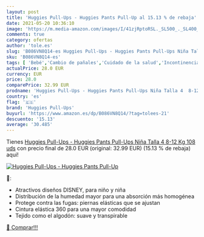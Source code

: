 ```yaml
---
layout: post
title: 'Huggies Pull-Ups - Huggies Pants Pull-Up al 15.13 % de rebaja'
date: 2021-05-20 10:36:10
image: 'https://m.media-amazon.com/images/I/41zjRptoRSL._SL500_._SL400_.jpg'
comments: true
category: ofertas
author: 'tole.es'
slug: 'B086VN8Q14-es Huggies Pull-Ups - Huggies Pants Pull-Ups Niña Talla 4...'
sku: 'B086VN8Q14-es'
tags: [ 'Bebé','Cambio de pañales','Cuidado de la salud','Incontinencia en medicamentos, remedios y suplementos dietéticos','Pañales desechables','Pañales desechables de entrenamiento','Pañales para bebé','Salud y cuidado personal','huggies','huggies pull-ups', ]
actualPrice: 28.0 EUR
currency: EUR
price: 28.0
comparePrice: 32.99 EUR
prodname: 'Huggies Pull-Ups - Huggies Pants Pull-Ups Niña Talla 4  8-12 Kg 108 uds'
country: 'es'
flag: '🇪🇸'
brand: 'Huggies Pull-Ups'
buyurl: 'https://www.amazon.es/dp/B086VN8Q14/?tag=tolees-21'
descuento: '15.13'
average: '30.485'
---
```


Tienes [Huggies Pull-Ups - Huggies Pants Pull-Ups Niña Talla 4  8-12 Kg 108 uds](https://www.amazon.es/dp/B086VN8Q14/?tag=tolees-21) con precio final de  28.0 EUR (original: 32.99 EUR) (15.13 %  de rebaja) aqui!

[![Huggies Pull-Ups - Huggies Pants Pull-Up](https://m.media-amazon.com/images/I/41zjRptoRSL._SL500_._SL400_.jpg)](https://www.amazon.es/dp/B086VN8Q14/?tag=tolees-21)

🔎:

- Atractivos diseños DISNEY, para niño y niña
- Distribución de la humedad mayor para una absorción más homogénea
- Protege contra las fugas: piernas elásticas que se ajustan
- Cintura elástica 360 para una mayor comodidad
- Tejido como el algodón: suave y transpirable

[🛒 Comprar!!!](https://www.amazon.es/dp/B086VN8Q14/?tag=tolees-21)
